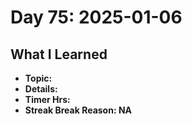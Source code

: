 # Day 75: 2025-01-06

## What I Learned
- **Topic:**
- **Details:**
- **Timer Hrs:**
- **Streak Break Reason: NA**